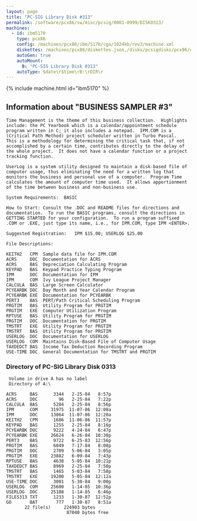 ```yaml
---
layout: page
title: "PC-SIG Library Disk #313"
permalink: /software/pcx86/sw/misc/pcsig/0001-0999/DISK0313/
machines:
  - id: ibm5170
    type: pcx86
    config: /machines/pcx86/ibm/5170/cga/1024kb/rev3/machine.xml
    diskettes: /machines/pcx86/diskettes.json,/disks/pcsigdisks/pcx86/diskettes.json
    autoGen: true
    autoMount:
      B: "PC-SIG Library Disk 0313"
    autoType: $date\r$time\rB:\rDIR\r
---
```


{% include machine.html id="ibm5170" %}

## Information about "BUSINESS SAMPLER #3"

    Time Management is the theme of this business collection.  Highlights
    include: the PC Yearbook which is a calendar/appointment schedule
    program written in C; it also includes a notepad.  IPM.COM is a
    (Critical Path Method) project scheduler written in Turbo Pascal.
    This is a methodology for determining the critical task that, if not
    accomplished by a certain time, contributes directly to the delay of
    the whole project.  It does not have a calendar function or a project
    tracking function.
    
    UserLog is a system utility designed to maintain a disk-based file of
    computer usage, thus eliminating the need for a written log that
    monitors the business and personal use of a computer.  Program Time
    calculates the amount of computer time used.  It allows apportionment
    of the time between business and non-business use.
    
    System Requirements:  BASIC
    
    How to Start: Consult the .DOC and README files for directions and
    documentation.  To run the BASIC programs, consult the directions in
    GETTING STARTED for your configuration.  To run a program suffixed
    .COM or .EXE, just type its name, i.e., for IPM.COM, type IPM <ENTER>.
    
    Suggested Registration:   IPM $15.00; USERLOG $25.00
    
    File Descriptions:
    
    KEITH2   CPM  Sample data file for IPM.COM
    ACRS     DOC  Documentation for ACRS
    ACRS     BAS  Depreciation Calculating Program
    KEYPAD   BAS  Keypad Practice Typing Program
    IPM      DOC  Documentation for IPM
    IPM      COM  Ivy League Project Manager
    CALCULA  BAS  Large Screen Calculator
    PCYEARBK DOC  Day Month and Year Calendar Program
    PCYEARBK EXE  Documentation for PCYEARBK
    PERT3    BAS  PERT/Path Critical Scheduling Program
    PRGTIM   BAS  Utility Program for PRGTIM
    PRGTIM   EXE  Computer Utilization Program
    RPTUSE   BAS  Utility Program for PRGTIM
    PRGTIM   DOC  Documentation for PRGTIM
    TMSTRT   EXE  Utility Program for PRGTIM
    TMSTRT   BAS  Utility Program for PRGTIM
    USERLOG  DOC  Documentation for USERLOG
    USERLOG  COM  Maintains Disk-Based File of Computer Usage
    TAXDEDCT BAS  Income Tax Deduction Recording Program
    USE-TIME DOC  General Documentation for TMSTRT and PRGTIM

### Directory of PC-SIG Library Disk 0313

     Volume in drive A has no label
     Directory of A:\

    ACRS     BAS      3344   2-25-84   8:57p
    ACRS     DOC        96   2-25-84   7:22p
    CALCULA  BAS      5284   2-25-84   8:56p
    IPM      COM     31975  11-07-86  12:08a
    IPM      DOC     13064  11-07-86  12:20a
    KEITH2   CPM      1686  11-06-86  11:57p
    KEYPAD   BAS      1255   2-25-84   8:16p
    PCYEARBK DOC      9222   4-24-84   6:47p
    PCYEARBK EXE     26624   6-26-84  10:38p
    PERT3    BAS      9722   6-25-83  12:56p
    PRGTIM   BAS      6049   7-17-84   8:08p
    PRGTIM   DOC      2709   5-06-84   3:05p
    PRGTIM   EXE     23882   6-09-84   7:43p
    RPTUSE   BAS      4638   5-05-84  10:21p
    TAXDEDCT BAS      8969   2-25-84   7:50p
    TMSTRT   BAS      1465   5-03-84   7:58p
    TMSTRT   EXE     19200   5-05-84  12:12a
    USE-TIME DOC      3001   5-30-84   9:00p
    USERLOG  COM     25600   1-14-85  10:36p
    USERLOG  DOC     25108   1-14-85   6:46p
    FILES313 TXT      1233   1-30-87  12:52p
    GO       BAT       777   1-30-87   8:51a
           22 file(s)     224903 bytes
                           87040 bytes free
